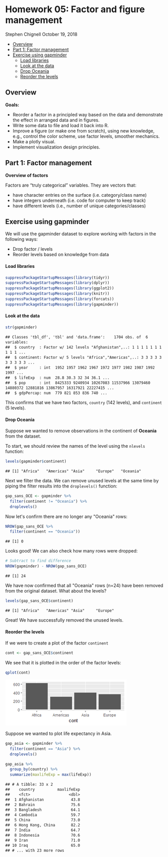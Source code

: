 Homework 05: Factor and figure management
================
Stephen Chignell
October 19, 2018

-   [Overview](#overview)
-   [Part 1: Factor management](#part-1-factor-management)
-   [Exercise using gapminder](#exercise-using-gapminder)
    -   [Load libraries](#load-libraries)
    -   [Look at the data](#look-at-the-data)
    -   [Drop Oceania](#drop-oceania)
    -   [Reorder the levels](#reorder-the-levels)

Overview
--------

**Goals:**

-   Reorder a factor in a principled way based on the data and demonstrate the effect in arranged data and in figures.
-   Write some data to file and load it back into R.
-   Improve a figure (or make one from scratch), using new knowledge, e.g., control the color scheme, use factor levels, smoother mechanics.
-   Make a plotly visual.
-   Implement visualization design principles.

Part 1: Factor management
-------------------------

**Overview of factors**

Factors are “truly categorical” variables. They are vectors that:

-   have character entries on the surface (i.e. category/class name)
-   have integers underneath (i.e. code for computer to keep track)
-   have different levels (i.e., number of unique categories/classes)

Exercise using gapminder
------------------------

We will use the gapminder dataset to explore working with factors in the following ways:

-   Drop factor / levels
-   Reorder levels based on knowledge from data

#### Load libraries

``` r
suppressPackageStartupMessages(library(tidyr))
suppressPackageStartupMessages(library(dplyr))
suppressPackageStartupMessages(library(ggplot2))
suppressPackageStartupMessages(library(knitr))
suppressPackageStartupMessages(library(forcats))
suppressPackageStartupMessages(library(gapminder))
```

#### Look at the data

``` r
str(gapminder)
```

    ## Classes 'tbl_df', 'tbl' and 'data.frame':    1704 obs. of  6 variables:
    ##  $ country  : Factor w/ 142 levels "Afghanistan",..: 1 1 1 1 1 1 1 1 1 1 ...
    ##  $ continent: Factor w/ 5 levels "Africa","Americas",..: 3 3 3 3 3 3 3 3 3 3 ...
    ##  $ year     : int  1952 1957 1962 1967 1972 1977 1982 1987 1992 1997 ...
    ##  $ lifeExp  : num  28.8 30.3 32 34 36.1 ...
    ##  $ pop      : int  8425333 9240934 10267083 11537966 13079460 14880372 12881816 13867957 16317921 22227415 ...
    ##  $ gdpPercap: num  779 821 853 836 740 ...

This confirms that we have two factors, `country` (142 levels), and `continent` (5 levels).

#### Drop Oceania

Suppose we wanted to remove observations in the continent of **Oceania** from the dataset.

To start, we should review the names of the level using the `nlevels` function:

``` r
levels(gapminder$continent)
```

    ## [1] "Africa"   "Americas" "Asia"     "Europe"   "Oceania"

Next we filter the data. We can remove unused levels at the same time by piping the filter results into the `droplevels()` function:

``` r
gap_sans_OCE <- gapminder %>% 
  filter(continent != "Oceania") %>% 
  droplevels()
```

Now let's confirm there are no longer any "Oceania" rows:

``` r
NROW(gap_sans_OCE %>% 
  filter(continent == "Oceania"))
```

    ## [1] 0

Looks good! We can also check how many rows were dropped:

``` r
# Subtract to find difference
NROW(gapminder) - NROW(gap_sans_OCE)
```

    ## [1] 24

We have now confirmed that all "Oceania" rows (n=24) have been removed from the original dataset. What about the levels?

``` r
levels(gap_sans_OCE$continent)
```

    ## [1] "Africa"   "Americas" "Asia"     "Europe"

Great! We have successfully removed the unused levels.

#### Reorder the levels

If we were to create a plot of the factor `continent`

``` r
cont <- gap_sans_OCE$continent
```

We see that it is plotted in the order of the factor levels:

``` r
qplot(cont)
```

![](hw05-schignel_files/figure-markdown_github/unnamed-chunk-3-1.png)

Suppose we wanted to plot life expectancy in Asia.

``` r
gap_asia <- gapminder %>% 
  filter(continent == "Asia") %>% 
  droplevels()
```

``` r
gap_asia %>% 
  group_by(country) %>% 
  summarize(maxlifeExp = max(lifeExp))
```

    ## # A tibble: 33 x 2
    ##    country          maxlifeExp
    ##    <fct>                 <dbl>
    ##  1 Afghanistan            43.8
    ##  2 Bahrain                75.6
    ##  3 Bangladesh             64.1
    ##  4 Cambodia               59.7
    ##  5 China                  73.0
    ##  6 Hong Kong, China       82.2
    ##  7 India                  64.7
    ##  8 Indonesia              70.6
    ##  9 Iran                   71.0
    ## 10 Iraq                   65.0
    ## # ... with 23 more rows
